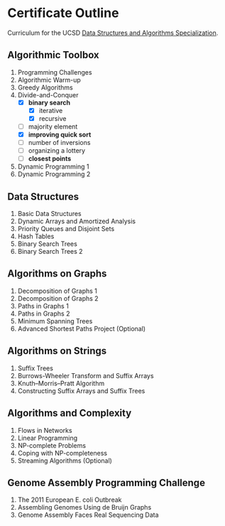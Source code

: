 # Certificate Outline

Curriculum for the UCSD [Data Structures and Algorithms Specialization](https://www.coursera.org/specializations/data-structures-algorithms).

## Algorithmic Toolbox
1.	Programming Challenges
2.	Algorithmic Warm-up
3.	Greedy Algorithms
4.	Divide-and-Conquer
    - [x] **binary search**
        - [x] iterative
        - [x] recursive
    - [ ] majority element
    - [x] **improving quick sort**
    - [ ] number of inversions
    - [ ] organizing a lottery
    - [ ] **closest points**
5.	Dynamic Programming 1
6.	Dynamic Programming 2
## Data Structures
1.	Basic Data Structures
2.	Dynamic Arrays and Amortized Analysis
3.	Priority Queues and Disjoint Sets
4.	Hash Tables
5.	Binary Search Trees
6.	Binary Search Trees 2
## Algorithms on Graphs
1.	Decomposition of Graphs 1
2.	Decomposition of Graphs 2
3.	Paths in Graphs 1
4.	Paths in Graphs 2
5.	Minimum Spanning Trees
6.	Advanced Shortest Paths Project (Optional)
## Algorithms on Strings
1.	Suffix Trees
2.	Burrows-Wheeler Transform and Suffix Arrays
3.	Knuth–Morris–Pratt Algorithm
4.	Constructing Suffix Arrays and Suffix Trees
## Algorithms and Complexity
1.	Flows in Networks
2.	Linear Programming
3.	NP-complete Problems
4.	Coping with NP-completeness
5.	Streaming Algorithms (Optional)
## Genome Assembly Programming Challenge
1.	The 2011 European E. coli Outbreak
2.	Assembling Genomes Using de Bruijn Graphs
3.	Genome Assembly Faces Real Sequencing Data
